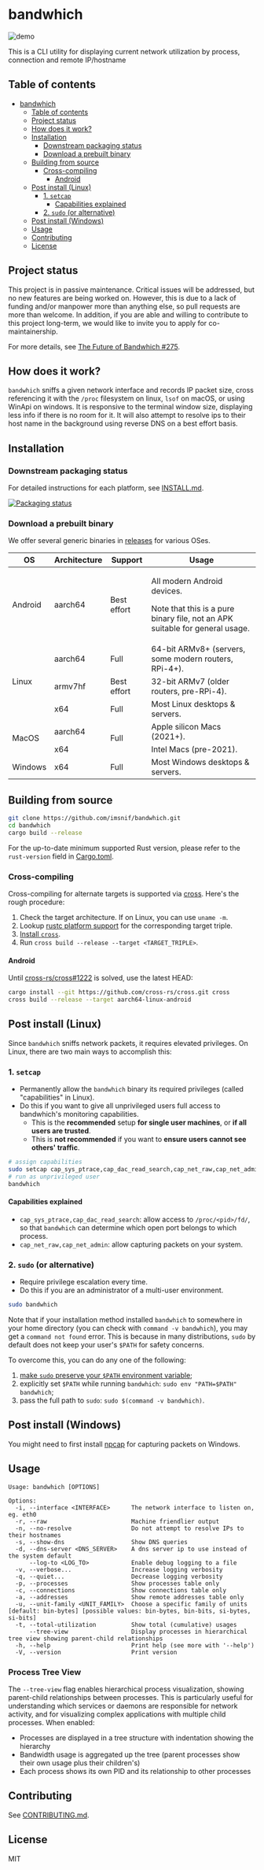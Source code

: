 # bandwhich

![demo](res/demo.gif)

This is a CLI utility for displaying current network utilization by process, connection and remote IP/hostname

## Table of contents

- [bandwhich](#bandwhich)
  - [Table of contents](#table-of-contents)
  - [Project status](#project-status)
  - [How does it work?](#how-does-it-work)
  - [Installation](#installation)
    - [Downstream packaging status](#downstream-packaging-status)
    - [Download a prebuilt binary](#download-a-prebuilt-binary)
  - [Building from source](#building-from-source)
    - [Cross-compiling](#cross-compiling)
      - [Android](#android)
  - [Post install (Linux)](#post-install-linux)
    - [1. `setcap`](#1-setcap)
      - [Capabilities explained](#capabilities-explained)
    - [2. `sudo` (or alternative)](#2-sudo-or-alternative)
  - [Post install (Windows)](#post-install-windows)
  - [Usage](#usage)
  - [Contributing](#contributing)
  - [License](#license)

## Project status

This project is in passive maintenance. Critical issues will be addressed, but
no new features are being worked on. However, this is due to a lack of funding
and/or manpower more than anything else, so pull requests are more than welcome.
In addition, if you are able and willing to contribute to this project long-term,
we would like to invite you to apply for co-maintainership.

For more details, see [The Future of Bandwhich #275](https://github.com/imsnif/bandwhich/issues/275).

## How does it work?

`bandwhich` sniffs a given network interface and records IP packet size, cross referencing it with the `/proc` filesystem on linux, `lsof` on macOS, or using WinApi on windows. It is responsive to the terminal window size, displaying less info if there is no room for it. It will also attempt to resolve ips to their host name in the background using reverse DNS on a best effort basis.

## Installation

### Downstream packaging status

For detailed instructions for each platform, see [INSTALL.md](INSTALL.md).

<a href="https://repology.org/project/bandwhich/versions">
  <img src="https://repology.org/badge/vertical-allrepos/bandwhich.svg?columns=3" alt="Packaging status">
</a>

### Download a prebuilt binary

We offer several generic binaries in [releases](https://github.com/imsnif/bandwhich/releases) for various OSes.

<table>
  <thead>
    <th>OS</th><th>Architecture</th><th>Support</th><th>Usage</th>
  </thead>
  <tbody>
    <tr>
      <td>Android</td><td>aarch64</td><td>Best effort</td>
      <td>
        <p>All modern Android devices.</p>
        <p>Note that this is a pure binary file, not an APK suitable for general usage.</p>
      </td>
    </tr>
    <tr>
      <td rowspan="3">Linux</td><td>aarch64</td><td>Full</td>
      <td>64-bit ARMv8+ (servers, some modern routers, RPi-4+).</td>
    </tr>
    <tr>
      <td>armv7hf</td><td>Best effort</td><td>32-bit ARMv7 (older routers, pre-RPi-4).</td>
    </tr>
    <tr>
      <td>x64</td><td>Full</td>
      <td>Most Linux desktops & servers.</td>
    </tr>
    <tr>
      <td rowspan="2">MacOS</td><td>aarch64</td><td rowspan="2">Full</td>
      <td>Apple silicon Macs (2021+).</td>
    </tr>
    <tr>
      <td>x64</td>
      <td>Intel Macs (pre-2021).</td>
    </tr>
    <tr>
      <td>Windows</td><td>x64</td><td>Full</td>
      <td>Most Windows desktops & servers.</td>
    </tr>
  </tbody>
</table>

## Building from source

```sh
git clone https://github.com/imsnif/bandwhich.git
cd bandwhich
cargo build --release
```

For the up-to-date minimum supported Rust version, please refer to the `rust-version` field in [Cargo.toml](Cargo.toml).

### Cross-compiling

Cross-compiling for alternate targets is supported via [cross](https://github.com/cross-rs/cross). Here's the rough procedure:

1. Check the target architecture. If on Linux, you can use `uname -m`.
2. Lookup [rustc platform support](https://doc.rust-lang.org/rustc/platform-support.html) for the corresponding target triple.
3. [Install `cross`](https://github.com/cross-rs/cross#installation).
4. Run `cross build --release --target <TARGET_TRIPLE>`.

#### Android

Until [cross-rs/cross#1222](https://github.com/cross-rs/cross/issues/1222) is solved, use the latest HEAD:

```sh
cargo install --git https://github.com/cross-rs/cross.git cross
cross build --release --target aarch64-linux-android
```

## Post install (Linux)

Since `bandwhich` sniffs network packets, it requires elevated privileges.
On Linux, there are two main ways to accomplish this:

### 1. `setcap`

- Permanently allow the `bandwhich` binary its required privileges (called "capabilities" in Linux).
- Do this if you want to give all unprivileged users full access to bandwhich's monitoring capabilities.
    - This is the **recommended** setup **for single user machines**, or **if all users are trusted**.
    - This is **not recommended** if you want to **ensure users cannot see others' traffic**.

```sh
# assign capabilities
sudo setcap cap_sys_ptrace,cap_dac_read_search,cap_net_raw,cap_net_admin+ep $(command -v bandwhich)
# run as unprivileged user
bandwhich
```

#### Capabilities explained
- `cap_sys_ptrace,cap_dac_read_search`: allow access to `/proc/<pid>/fd/`, so that `bandwhich` can determine which open port belongs to which process.
- `cap_net_raw,cap_net_admin`: allow capturing packets on your system.

### 2. `sudo` (or alternative)

- Require privilege escalation every time.
- Do this if you are an administrator of a multi-user environment.

```sh
sudo bandwhich
```

Note that if your installation method installed `bandwhich` to somewhere in
your home directory (you can check with `command -v bandwhich`), you may get a
`command not found` error. This is because in many distributions, `sudo` by
default does not keep your user's `$PATH` for safety concerns.

To overcome this, you can do any one of the following:
1. [make `sudo` preserve your `$PATH` environment variable](https://unix.stackexchange.com/q/83191/375550);
2. explicitly set `$PATH` while running `bandwhich`: `sudo env "PATH=$PATH" bandwhich`;
3. pass the full path to `sudo`: `sudo $(command -v bandwhich)`.

## Post install (Windows)

You might need to first install [npcap](https://npcap.com/#download) for capturing packets on Windows.

## Usage

```
Usage: bandwhich [OPTIONS]

Options:
  -i, --interface <INTERFACE>      The network interface to listen on, eg. eth0
  -r, --raw                        Machine friendlier output
  -n, --no-resolve                 Do not attempt to resolve IPs to their hostnames
  -s, --show-dns                   Show DNS queries
  -d, --dns-server <DNS_SERVER>    A dns server ip to use instead of the system default
      --log-to <LOG_TO>            Enable debug logging to a file
  -v, --verbose...                 Increase logging verbosity
  -q, --quiet...                   Decrease logging verbosity
  -p, --processes                  Show processes table only
  -c, --connections                Show connections table only
  -a, --addresses                  Show remote addresses table only
  -u, --unit-family <UNIT_FAMILY>  Choose a specific family of units [default: bin-bytes] [possible values: bin-bytes, bin-bits, si-bytes, si-bits]
  -t, --total-utilization          Show total (cumulative) usages
      --tree-view                  Display processes in hierarchical tree view showing parent-child relationships
  -h, --help                       Print help (see more with '--help')
  -V, --version                    Print version
```

### Process Tree View

The `--tree-view` flag enables hierarchical process visualization, showing parent-child relationships between processes. This is particularly useful for understanding which services or daemons are responsible for network activity, and for visualizing complex applications with multiple child processes. When enabled:

- Processes are displayed in a tree structure with indentation showing the hierarchy
- Bandwidth usage is aggregated up the tree (parent processes show their own usage plus their children's)
- Each process shows its own PID and its relationship to other processes

## Contributing

See [CONTRIBUTING.md](CONTRIBUTING.md).

## License

MIT
